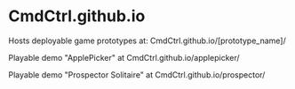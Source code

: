 # CmdCtrl.github.io
Hosts deployable game prototypes at: CmdCtrl.github.io/[prototype_name]/

Playable demo "ApplePicker" at CmdCtrl.github.io/applepicker/

Playable demo "Prospector Solitaire" at CmdCtrl.github.io/prospector/

